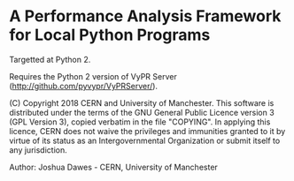 # A Performance Analysis Framework for Local Python Programs

Targetted at Python 2.

Requires the Python 2 version of VyPR Server (http://github.com/pyvypr/VyPRServer/).

(C) Copyright 2018 CERN and University of Manchester.
This software is distributed under the terms of the GNU General Public Licence version 3 (GPL Version 3), copied verbatim in the file "COPYING".
In applying this licence, CERN does not waive the privileges and immunities granted to it by virtue of its status as an Intergovernmental Organization or submit itself to any jurisdiction.

Author: Joshua Dawes - CERN, University of Manchester
